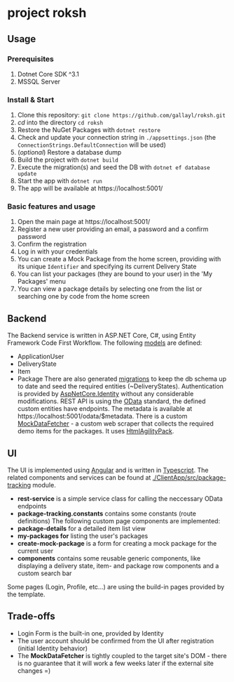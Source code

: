 # project roksh

## Usage

### Prerequisites

1. Dotnet Core SDK ^3.1
1. MSSQL Server

### Install & Start

1. Clone this repository: `git clone https://github.com/gallayl/roksh.git`
1. _cd_ into the directory `cd roksh`
1. Restore the NuGet Packages with `dotnet restore`
1. Check and update your connection string in `./appsettings.json` (the `ConnectionStrings.DefaultConnection` will be used)
1. (_optional_) Restore a database dump
1. Build the project with `dotnet build`
1. Execute the migration(s) and seed the DB with `dotnet ef database update`
1. Start the app with `dotnet run`
1. The app will be available at https://localhost:5001/

### Basic features and usage

1. Open the main page at https://localhost:5001/
1. Register a new user providing an email, a password and a confirm password
1. Confirm the registration
1. Log in with your credentials
1. You can create a Mock Package from the home screen, providing with its unique `Identifier` and specifying its current Delivery State
1. You can list your packages (they are bound to your user) in the 'My Packages' menu
1. You can view a package details by selecting one from the list or searching one by code from the home screen

## Backend

The Backend service is written in ASP.NET Core, C#, using Entity Framework Code First Workflow.
The following [models](https://github.com/gallayl/roksh/tree/master/Models) are defined:

- ApplicationUser
- DeliveryState
- Item
- Package
  There are also generated [migrations](https://github.com/gallayl/roksh/tree/master/Migrations) to keep the db schema up to date and seed the required entities (~DeliveryStates).
  Authentication is provided by [AspNetCore.Identity](https://docs.microsoft.com/en-us/aspnet/core/security/authentication/identity?view=aspnetcore-3.1&tabs=visual-studio) without any considerable modifications.
  REST API is using the [OData](https://www.odata.org/) standard, the defined custom entities have endpoints. The metadata is available at https://localhost:5001/odata/$metadata.
  There is a custom [MockDataFetcher](https://github.com/gallayl/roksh/blob/master/Services/MockDataFetcher.cs) - a custom web scraper that collects the required demo items for the packages. It uses [HtmlAgilityPack](https://html-agility-pack.net/).

## UI

The UI is implemented using [Angular](https://angular.io/) and is written in [Typescript](https://www.typescriptlang.org/). The related components and services can be found at [./ClientApp/src/package-tracking](https://github.com/gallayl/roksh/tree/master/ClientApp/src/package-tracking) module.

- **rest-service** is a simple service class for calling the neccessary OData endpoints
- **package-tracking.constants** contains some constants (route definitions)
  The following custom page components are implemented:
- **package-details** for a detailed item list view
- **my-packages for** listing the user's packages
- **create-mock-package** is a form for creating a mock package for the current user
- **components** contains some reusable generic components, like displaying a delivery state, item- and package row components and a custom search bar

Some pages (Login, Profile, etc...) are using the build-in pages provided by the template.

## Trade-offs

- Login Form is the built-in one, provided by Identity
- The user account should be confirmed from the UI after registration (initial Identity behavior)
- The **MockDataFetcher** is tightly coupled to the target site's DOM - there is no guarantee that it will work a few weeks later if the external site changes =)
